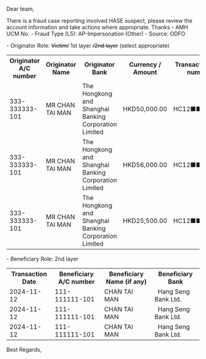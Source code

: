 Dear team,

There is a fraud case reporting involved HASE  suspect, please review the account information and take actions where appropriate. Thanks
\- AMH UCM No.
\- Fraud Type (L5): AP-Impersonation (Other)
\- Source: ODFO 

\- Originator Role: ~~Victim/~~ 1st layer ~~/2nd layer~~ (select appropriate)
<table>
<tr><th>Originator A/C number</th><th>Originator Name</th><th>Originator Bank</th><th>Currency / Amount</th><th>Transaction ref. number</th></tr>
<tr><td>333-333333-101</td><td>MR CHAN TAI MAN </td><td>The Hongkong and Shanghai Banking Corporation Limited  </td><td>HKD50,000.00  </td><td>HC12■■■■■■</td></tr>
<tr><td>333-333333-101</td><td>MR CHAN TAI MAN </td><td>The Hongkong and Shanghai Banking Corporation Limited  </td><td>HKD56,000.00  </td><td>HC12■■■■■■</td></tr>
<tr><td>333-333333-101</td><td>MR CHAN TAI MAN </td><td>The Hongkong and Shanghai Banking Corporation Limited  </td><td>HKD25,500.00  </td><td>HC12■■■■■■</td></tr>
</table>

\- Beneficiary Role: 2nd layer
<table>
<tr><th>Transaction Date</th><th>Beneficiary A/C number</th><th>Beneficiary Name (if any)</th><th>Beneficiary Bank</th></tr>
<tr><td>2024-11-12</td><td>111-111111-101</td><td>CHAN TAI MAN </td><td>  Hang Seng Bank Ltd.  </td></tr>
<tr><td>2024-11-12</td><td>111-111111-101</td><td>CHAN TAI MAN </td><td>  Hang Seng Bank Ltd.  </td></tr>
<tr><td>2024-11-12</td><td>111-111111-101</td><td>CHAN TAI MAN </td><td>  Hang Seng Bank Ltd.  </td></tr>
</table>

Best Regards,